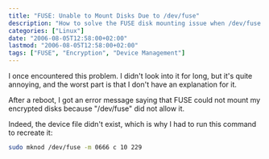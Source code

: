 ```yaml
---
title: "FUSE: Unable to Mount Disks Due to /dev/fuse"
description: "How to solve the FUSE disk mounting issue when /dev/fuse is missing."
categories: ["Linux"]
date: "2006-08-05T12:58:00+02:00" 
lastmod: "2006-08-05T12:58:00+02:00"
tags: ["FUSE", "Encryption", "Device Management"]
---
```


I once encountered this problem. I didn't look into it for long, but it's quite annoying, and the worst part is that I don't have an explanation for it.

After a reboot, I got an error message saying that FUSE could not mount my encrypted disks because "/dev/fuse" did not allow it.

Indeed, the device file didn't exist, which is why I had to run this command to recreate it:

```bash
sudo mknod /dev/fuse -m 0666 c 10 229
```
